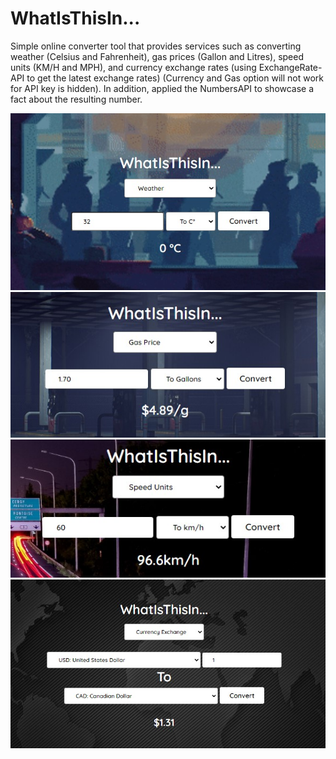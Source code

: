 # WhatIsThisIn...

Simple online converter tool that provides services such as converting weather (Celsius and Fahrenheit), gas prices (Gallon and Litres), speed units (KM/H and MPH), and currency exchange rates (using ExchangeRate-API to get the latest exchange rates) (Currency and Gas option will not work for API key is hidden). In addition, applied the NumbersAPI to showcase a fact about the resulting number.

![Weather](https://github.com/ejrey/WhatIsThisIn/blob/main/assets/weatherPic.jpg)
![Gas](https://github.com/ejrey/WhatIsThisIn/blob/main/assets/gasPic.jpg)
![Speed](https://github.com/ejrey/WhatIsThisIn/blob/main/assets/speedPic.jpg)
![Currency](https://github.com/ejrey/WhatIsThisIn/blob/main/assets/exchangePic.jpg)

